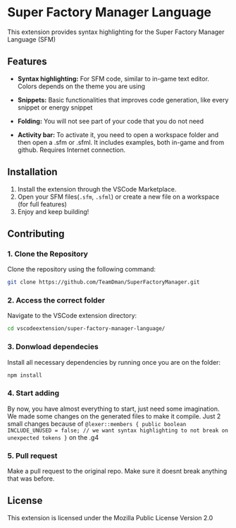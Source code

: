 # Super Factory Manager Language

This extension provides syntax highlighting for the Super Factory Manager Language (SFM)

## Features

- **Syntax highlighting:** For SFM code, similar to in-game text editor.
Colors depends on the theme you are using

- **Snippets:** Basic functionalities that improves code generation, like every snippet or energy snippet

- **Folding:** You will not see part of your code that you do not need

- **Activity bar:** To activate it, you need to open a workspace folder and then open a .sfm or .sfml. It includes examples, both in-game and from github. Requires Internet connection.

## Installation

1. Install the extension through the VSCode Marketplace.
2. Open your SFM files(`.sfm`, `.sfml`) or create a new file on a workspace (for full features)
3. Enjoy and keep building!

## Contributing

### 1. Clone the Repository

Clone the repository using the following command:

```bash
git clone https://github.com/TeamDman/SuperFactoryManager.git
```

### 2. Access the correct folder

Navigate to the VSCode extension directory:

```bash
cd vscodeextension/super-factory-manager-language/
```

### 3. Donwload dependecies

Install all necessary dependencies by running once you are on the folder:

```bash
npm install
```

### 4. Start adding

By now, you have almost everything to start, just need some imagination.
We made some changes on the generated files to make it compile. Just 2 small changes because of `@lexer::members {
    public boolean INCLUDE_UNUSED = false; // we want syntax highlighting to not break on unexpected tokens
}` on the .g4

### 5. Pull request

Make a pull request to the original repo. Make sure it doesnt break anything that was before.

## License

This extension is licensed under the Mozilla Public License Version 2.0
